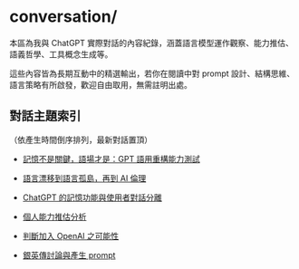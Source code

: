 # conversation/

本區為我與 ChatGPT 實際對話的內容紀錄，涵蓋語言模型運作觀察、能力推估、語義哲學、工具概念生成等。

這些內容皆為長期互動中的精選輸出，若你在閱讀中對 prompt 設計、結構思維、語言策略有所啟發，歡迎自由取用，無需註明出處。

## 對話主題索引

（依產生時間倒序排列，最新對話置頂）

- [記憶不是關鍵，語場才是：GPT 語用重構能力測試](./記憶不是關鍵，語場才是：GPT%20語用重構能力測試.md)

- [語言漂移到語言孤島，再到 AI 倫理](./語言漂移到語言孤島，再到AI倫理.md)

- [ChatGPT 的記憶功能與使用者對話分離](./ChatGPT的記憶功能與使用者對話分離.md)

- [個人能力推估分析](./個人能力推估分析.md)

- [判斷加入 OpenAI 之可能性](./判斷加入OpenAI之可能性.md)

- [銀英傳討論與產生 prompt](./銀英傳討論與產生prompt.md)
